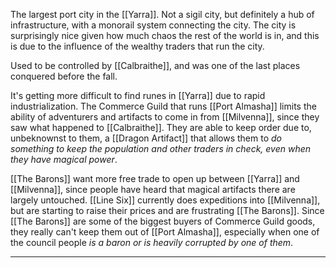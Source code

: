The largest port city in the [[Yarra]]. Not a sigil city, but definitely a hub of infrastructure, with a monorail system connecting the city. The city is surprisingly nice given how much chaos the rest of the world is in, and this is due to the influence of the wealthy traders that run the city.

Used to be controlled by [[Calbraithe]], and was one of the last places conquered before the fall.

It's getting more difficult to find runes in [[Yarra]] due to rapid industrialization. The Commerce Guild that runs [[Port Almasha]] limits the ability of adventurers and artifacts to come in from [[Milvenna]], since they saw what happened to [[Calbraithe]]. They are able to keep order due to, unbeknownst to them, a [[Dragon Artifact]] that allows them to *do something to keep the population and other traders in check, even when they have magical power*.

[[The Barons]] want more free trade to open up between [[Yarra]] and [[Milvenna]], since people have heard that magical artifacts there are largely untouched. [[Line Six]] currently does expeditions into [[Milvenna]], but are starting to raise their prices and are frustrating [[The Barons]].  Since [[The Barons]] are some of the biggest buyers of Commerce Guild goods, they really can't keep them out of [[Port Almasha]], especially when one of the council people *is a baron or is heavily corrupted by one of them*. 

---

